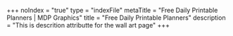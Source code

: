 +++
noIndex = "true"
type = "indexFile"
metaTitle = "Free Daily Printable Planners | MDP Graphics"
title = "Free Daily Printable Planners"
description = "This is descrition attributte for the wall art page"
+++
